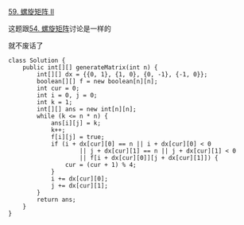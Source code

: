 [59. 螺旋矩阵 II](https://leetcode-cn.com/problems/spiral-matrix-ii/description/)

这题跟[54. 螺旋矩阵](https://www.cnblogs.com/acbingo/p/9357251.html)讨论是一样的

就不废话了

```
class Solution {
    public int[][] generateMatrix(int n) {
        int[][] dx = {{0, 1}, {1, 0}, {0, -1}, {-1, 0}};
        boolean[][] f = new boolean[n][n];
        int cur = 0;
        int i = 0, j = 0;
        int k = 1;
        int[][] ans = new int[n][n];
        while (k <= n * n) {
            ans[i][j] = k;
            k++;
            f[i][j] = true;
            if (i + dx[cur][0] == n || i + dx[cur][0] < 0
                    || j + dx[cur][1] == n || j + dx[cur][1] < 0
                    || f[i + dx[cur][0]][j + dx[cur][1]]) {
                cur = (cur + 1) % 4;
            }
            i += dx[cur][0];
            j += dx[cur][1];
        }
        return ans;
    }
}
```